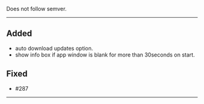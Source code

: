 Does not follow semver.

---

## Added

- auto download updates option.
- show info box if app window is blank for more than 30seconds on start.

<!-- ## Changed -->

## Fixed

- #287

---

